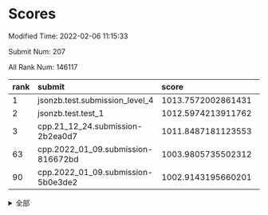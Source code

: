 # Scores

Modified Time: 2022-02-06 11:15:33

Submit Num: 207

All Rank Num: 146117

| rank |               submit               |       score        |       sigma        | pk_num |
| :--- | :--------------------------------- | :----------------- | :----------------- | :----- |
| 1    | jsonzb.test.submission_level_4     | 1013.7572002861431 | 0.8621164872458023 | 2829   |
| 2    | jsonzb.test.test_1                 | 1012.5974213911762 | 0.7888678469706399 | 2827   |
| 3    | cpp.21_12_24.submission-2b2ea0d7   | 1011.8487181123553 | 0.7767782379657658 | 2825   |
| 63   | cpp.2022_01_09.submission-816672bd | 1003.9805735502312 | 0.7075385636534913 | 2827   |
| 90   | cpp.2022_01_09.submission-5b0e3de2 | 1002.9143195660201 | 0.7084324192379632 | 2824   |


<details>
<summary>全部</summary>

| rank |                 submit                 |       score        |       sigma        | pk_num |
| :--- | :------------------------------------- | :----------------- | :----------------- | :----- |
| 1    | jsonzb.test.submission_level_4         | 1013.7572002861431 | 0.8621164872458023 | 2829   |
| 2    | jsonzb.test.test_1                     | 1012.5974213911762 | 0.7888678469706399 | 2827   |
| 3    | cpp.21_12_24.submission-2b2ea0d7       | 1011.8487181123553 | 0.7767782379657658 | 2825   |
| 4    | gobigger.level_3.submission_level_3_35 | 1011.7244892818692 | 0.7933901861888496 | 2824   |
| 5    | gobigger.level_3.submission_level_3_6  | 1011.44534269091   | 0.7704874117745933 | 2822   |
| 6    | gobigger.level_3.submission_level_3_13 | 1011.4360125130073 | 0.7631272729591255 | 2816   |
| 7    | gobigger.level_3.submission_level_3_40 | 1011.2434593276749 | 0.772947797298115  | 2827   |
| 8    | gobigger.level_3.submission_level_3_8  | 1010.9120148821247 | 0.7659121729909231 | 2825   |
| 9    | gobigger.level_3.submission_level_3_48 | 1010.777346109627  | 0.7793160023042534 | 2822   |
| 10   | gobigger.level_3.submission_level_3_45 | 1010.7356121197558 | 0.7636115745972163 | 2821   |
| 11   | gobigger.level_3.submission_level_3_46 | 1010.6801003248951 | 0.75234461884876   | 2827   |
| 12   | gobigger.level_3.submission_level_3_36 | 1010.4662754250289 | 0.7759405403197764 | 2822   |
| 13   | gobigger.level_3.submission_level_3_5  | 1010.4490357959129 | 0.7678440178967002 | 2826   |
| 14   | gobigger.level_3.submission_level_3_16 | 1010.3931790500327 | 0.7702373976968793 | 2829   |
| 15   | gobigger.level_3.submission_level_3_44 | 1010.337045789356  | 0.743027020425958  | 2821   |
| 16   | gobigger.level_3.submission_level_3_38 | 1010.3087130854918 | 0.7654712985029476 | 2825   |
| 17   | gobigger.level_3.submission_level_3_19 | 1010.2640512087045 | 0.7583385473120373 | 2824   |
| 18   | gobigger.level_3.submission_level_3_25 | 1010.2299476788683 | 0.7553408706943066 | 2825   |
| 19   | gobigger.level_3.submission_level_3_47 | 1010.1980835898911 | 0.7564292094158364 | 2823   |
| 20   | gobigger.level_3.submission_level_3_37 | 1010.1408102034463 | 0.7415416410468484 | 2824   |
| 21   | gobigger.level_3.submission_level_3_14 | 1010.1398317190855 | 0.7551693184480656 | 2821   |
| 22   | gobigger.level_3.submission_level_3_49 | 1010.0367575806246 | 0.777323692895191  | 2819   |
| 23   | gobigger.level_3.submission_level_3_7  | 1010.0049992750271 | 0.7512938213857269 | 2823   |
| 24   | gobigger.level_3.submission_level_3_30 | 1009.9924198907408 | 0.7747895119955971 | 2824   |
| 25   | gobigger.level_3.submission_level_3_1  | 1009.9520643741815 | 0.7333840860827802 | 2813   |
| 26   | gobigger.level_3.submission_level_3_43 | 1009.9206822765777 | 0.7367937749595733 | 2825   |
| 27   | gobigger.level_3.submission_level_3_28 | 1009.8563501120728 | 0.7633333893276734 | 2824   |
| 28   | gobigger.level_3.submission_level_3_11 | 1009.8181056894268 | 0.7753502099707947 | 2825   |
| 29   | gobigger.level_3.submission_level_3_22 | 1009.8054348657238 | 0.7477811167740064 | 2823   |
| 30   | gobigger.level_3.submission_level_3_33 | 1009.6881623650627 | 0.747707814088674  | 2822   |
| 31   | gobigger.level_3.submission_level_3_42 | 1009.6048963572742 | 0.7425854004027427 | 2823   |
| 32   | gobigger.level_3.submission_level_3_29 | 1009.5475455450708 | 0.7488677375410346 | 2822   |
| 33   | gobigger.level_3.submission_level_3_41 | 1009.5399585996303 | 0.752323453128548  | 2820   |
| 34   | gobigger.level_3.submission_level_3_21 | 1009.4729117636996 | 0.7478025610095255 | 2822   |
| 35   | gobigger.level_3.submission_level_3_17 | 1009.4615867174982 | 0.7486183233354016 | 2823   |
| 36   | gobigger.level_3.submission_level_3_23 | 1009.4520049716638 | 0.7483994524377879 | 2821   |
| 37   | gobigger.level_3.submission_level_3_32 | 1009.4486821325763 | 0.7575181832139442 | 2819   |
| 38   | gobigger.level_3.submission_level_3_39 | 1009.3823334313281 | 0.7484169058124513 | 2824   |
| 39   | gobigger.level_3.submission_level_3_4  | 1009.256727398706  | 0.7338773854332912 | 2822   |
| 40   | gobigger.level_3.submission_level_3_24 | 1009.2398296203088 | 0.7585824998799783 | 2818   |
| 41   | gobigger.level_3.submission_level_3_3  | 1009.238955129887  | 0.7453936828115124 | 2824   |
| 42   | gobigger.level_3.submission_level_3_0  | 1009.233561328994  | 0.7498397216618028 | 2821   |
| 43   | gobigger.level_3.submission_level_3_2  | 1009.1270935297207 | 0.7461351737448477 | 2827   |
| 44   | gobigger.level_3.submission_level_3_10 | 1009.1180126638418 | 0.7465707591307211 | 2826   |
| 45   | gobigger.level_3.submission_level_3_27 | 1009.1120682855783 | 0.7317906777632502 | 2829   |
| 46   | gobigger.level_3.submission_level_3_12 | 1009.1065408397867 | 0.7532967581775647 | 2819   |
| 47   | gobigger.level_3.submission_level_3_18 | 1009.080158451968  | 0.7285816390448233 | 2826   |
| 48   | gobigger.level_3.submission_level_3_31 | 1009.0203489136405 | 0.7701290730837649 | 2820   |
| 49   | gobigger.level_3.submission_level_3_20 | 1008.8317015980738 | 0.7466751164064078 | 2828   |
| 50   | gobigger.level_3.submission_level_3_15 | 1008.8286688780055 | 0.7377526255570115 | 2824   |
| 51   | gobigger.level_3.submission_level_3_9  | 1008.6848033131791 | 0.7392503235805659 | 2819   |
| 52   | gobigger.level_3.submission_level_3_34 | 1008.5808277569819 | 0.7380565208988189 | 2827   |
| 53   | gobigger.level_3.submission_level_3_26 | 1008.5144192001852 | 0.7465601500493617 | 2820   |
| 54   | gobigger.level_1.submission_level_1_3  | 1005.411010169714  | 0.7297474164248307 | 2826   |
| 55   | gobigger.level_1.submission_level_1_6  | 1004.807774755096  | 0.722540578085037  | 2823   |
| 56   | gobigger.level_1.submission_level_1_31 | 1004.5407022614503 | 0.7201663320776756 | 2823   |
| 57   | gobigger.level_1.submission_level_1_47 | 1004.5344406158961 | 0.7161495642533435 | 2826   |
| 58   | gobigger.level_1.submission_level_1_29 | 1004.4910181975525 | 0.7102761114527079 | 2825   |
| 59   | gobigger.level_1.submission_level_1_22 | 1004.1843889811087 | 0.7271919276805212 | 2826   |
| 60   | gobigger.level_1.submission_level_1_41 | 1004.1439757913296 | 0.7137979570159347 | 2822   |
| 61   | gobigger.level_1.submission_level_1_5  | 1004.0957998009739 | 0.7204677230351596 | 2826   |
| 62   | gobigger.level_1.submission_level_1_11 | 1004.0180277784073 | 0.7198936039721424 | 2819   |
| 63   | cpp.2022_01_09.submission-816672bd     | 1003.9805735502312 | 0.7075385636534913 | 2827   |
| 64   | gobigger.level_1.submission_level_1_12 | 1003.9560340533045 | 0.7242849568108403 | 2822   |
| 65   | gobigger.level_1.submission_level_1_9  | 1003.9374737997554 | 0.7110071895299073 | 2825   |
| 66   | gobigger.level_1.submission_level_1_43 | 1003.9178397857729 | 0.7225339059398994 | 2823   |
| 67   | gobigger.level_1.submission_level_1_40 | 1003.8985914389611 | 0.7192681052203789 | 2822   |
| 68   | gobigger.level_1.submission_level_1_8  | 1003.8190117934411 | 0.7075380721241797 | 2824   |
| 69   | gobigger.level_1.submission_level_1_33 | 1003.8096368621476 | 0.7188831754538874 | 2821   |
| 70   | gobigger.level_1.submission_level_1_39 | 1003.7382317396413 | 0.7198064696082559 | 2824   |
| 71   | gobigger.level_1.submission_level_1_42 | 1003.7361895337225 | 0.7136550390110563 | 2823   |
| 72   | gobigger.level_1.submission_level_1_38 | 1003.7102905372342 | 0.724974051055657  | 2820   |
| 73   | gobigger.level_1.submission_level_1_17 | 1003.6525643569496 | 0.7245770288262448 | 2822   |
| 74   | gobigger.level_1.submission_level_1_7  | 1003.6030256660475 | 0.7183908996673438 | 2820   |
| 75   | gobigger.level_1.submission_level_1_26 | 1003.5829395266273 | 0.7209311052319775 | 2822   |
| 76   | gobigger.level_1.submission_level_1_15 | 1003.5707734729128 | 0.7070325946317887 | 2819   |
| 77   | gobigger.level_1.submission_level_1_34 | 1003.53403002179   | 0.7186316869751939 | 2822   |
| 78   | gobigger.level_1.submission_level_1_21 | 1003.5091742344799 | 0.7238269939266371 | 2828   |
| 79   | gobigger.level_1.submission_level_1_32 | 1003.4235869426071 | 0.7117385646232961 | 2825   |
| 80   | gobigger.level_1.submission_level_1_19 | 1003.402976484066  | 0.7284534417149763 | 2818   |
| 81   | gobigger.level_1.submission_level_1_14 | 1003.3083420565902 | 0.7259101556206368 | 2820   |
| 82   | gobigger.level_1.submission_level_1_28 | 1003.2995287659978 | 0.7077475966524628 | 2825   |
| 83   | gobigger.level_1.submission_level_1_44 | 1003.2183400374979 | 0.7168051041207698 | 2827   |
| 84   | gobigger.level_1.submission_level_1_35 | 1003.1464615662998 | 0.7130965546085722 | 2820   |
| 85   | gobigger.level_1.submission_level_1_30 | 1003.067591091384  | 0.7184030850768296 | 2820   |
| 86   | gobigger.level_1.submission_level_1_24 | 1003.0606901948912 | 0.7133361055278095 | 2824   |
| 87   | gobigger.level_1.submission_level_1_27 | 1003.0540905312866 | 0.7243486202261981 | 2821   |
| 88   | gobigger.level_1.submission_level_1_1  | 1002.9565350899265 | 0.7119279942752438 | 2825   |
| 89   | gobigger.level_1.submission_level_1_16 | 1002.9400065673822 | 0.7087722417013637 | 2826   |
| 90   | cpp.2022_01_09.submission-5b0e3de2     | 1002.9143195660201 | 0.7084324192379632 | 2824   |
| 91   | gobigger.level_1.submission_level_1_2  | 1002.863543658597  | 0.7201695195723333 | 2825   |
| 92   | gobigger.level_1.submission_level_1_49 | 1002.719257297492  | 0.7167749246046058 | 2826   |
| 93   | gobigger.level_1.submission_level_1_37 | 1002.6875104256171 | 0.7162031725039446 | 2825   |
| 94   | gobigger.level_1.submission_level_1_23 | 1002.5893542560532 | 0.7050233443023352 | 2829   |
| 95   | gobigger.level_1.submission_level_1_25 | 1002.5710005946523 | 0.7102077670253522 | 2822   |
| 96   | gobigger.level_1.submission_level_1_46 | 1002.3800876351512 | 0.7094825841732612 | 2822   |
| 97   | gobigger.level_1.submission_level_1_13 | 1002.2154425028248 | 0.7086402657049514 | 2822   |
| 98   | gobigger.level_1.submission_level_1_0  | 1002.195707704506  | 0.7011642191581661 | 2828   |
| 99   | gobigger.level_1.submission_level_1_18 | 1002.182964033318  | 0.7168224138174749 | 2821   |
| 100  | gobigger.level_1.submission_level_1_45 | 1002.1802455667348 | 0.7224680383047718 | 2820   |
| 101  | gobigger.level_1.submission_level_1_10 | 1001.9868484706325 | 0.7192751606202447 | 2821   |
| 102  | gobigger.level_1.submission_level_1_4  | 1001.985137959591  | 0.7145831417459089 | 2825   |
| 103  | gobigger.level_1.submission_level_1_48 | 1001.9188708888736 | 0.7012815116196434 | 2827   |
| 104  | gobigger.level_1.submission_level_1_20 | 1001.8551816875447 | 0.7016373037644901 | 2824   |
| 105  | gobigger.level_1.submission_level_1_36 | 1001.7262391515028 | 0.7207720177144137 | 2824   |
| 106  | gobigger.random.submission_random_48   | 997.5045751702153  | 0.705131459798179  | 2822   |
| 107  | gobigger.random.submission_random_28   | 997.2756137094384  | 0.6979573290921884 | 2821   |
| 108  | gobigger.random.submission_random_25   | 997.127425181451   | 0.7073402728606928 | 2827   |
| 109  | gobigger.random.submission_random_46   | 997.1055958070201  | 0.7198891632987814 | 2822   |
| 110  | gobigger.random.submission_random_7    | 996.840809919637   | 0.6952341037968803 | 2826   |
| 111  | gobigger.random.submission_random_32   | 996.8196150638258  | 0.7001960254000512 | 2826   |
| 112  | gobigger.random.submission_random_17   | 996.7750725992878  | 0.7181020741367135 | 2822   |
| 113  | gobigger.random.submission_random_24   | 996.7139293658931  | 0.7071241634759612 | 2829   |
| 114  | gobigger.random.submission_random_40   | 996.6306323181897  | 0.7047788638559003 | 2821   |
| 115  | gobigger.random.submission_random_42   | 996.5598280592097  | 0.7062431607829162 | 2827   |
| 116  | gobigger.random.submission_random_37   | 996.5429672889305  | 0.7039815990250493 | 2815   |
| 117  | gobigger.random.submission_random_11   | 996.5380711626532  | 0.7082628453353351 | 2830   |
| 118  | gobigger.random.submission_random_0    | 996.3992856208657  | 0.7146746366873516 | 2823   |
| 119  | gobigger.random.submission_random_12   | 996.368292422521   | 0.7076836327318051 | 2823   |
| 120  | gobigger.random.submission_random_13   | 996.3488115615921  | 0.7136670730912721 | 2828   |
| 121  | gobigger.random.submission_random_44   | 996.3453914701007  | 0.7112887383717231 | 2826   |
| 122  | gobigger.random.submission_random_47   | 996.331615989121   | 0.725674494688553  | 2829   |
| 123  | gobigger.random.submission_random_3    | 996.2982825470269  | 0.7290024626276078 | 2827   |
| 124  | gobigger.random.submission_random_41   | 996.2329243949605  | 0.7096635843333305 | 2825   |
| 125  | gobigger.random.submission_random_26   | 996.1862962872934  | 0.6998958377849229 | 2823   |
| 126  | gobigger.random.submission_random_35   | 996.1764559924912  | 0.7070573596881432 | 2823   |
| 127  | gobigger.random.submission_random_8    | 996.169367964418   | 0.6996844529456446 | 2826   |
| 128  | gobigger.random.submission_random_23   | 996.150830145884   | 0.7122581448036337 | 2827   |
| 129  | gobigger.random.submission_random_31   | 996.1423371362189  | 0.7061591040620194 | 2826   |
| 130  | gobigger.random.submission_random_27   | 996.0932961356314  | 0.7134953336003351 | 2820   |
| 131  | gobigger.random.submission_random_10   | 996.0152801758294  | 0.7087849251845159 | 2823   |
| 132  | gobigger.random.submission_random_21   | 996.0067444263709  | 0.7020614502316558 | 2821   |
| 133  | gobigger.random.submission_random_18   | 995.9931952830106  | 0.7020429801571    | 2821   |
| 134  | gobigger.random.submission_random_22   | 995.9629470464012  | 0.7135742772873568 | 2828   |
| 135  | gobigger.random.submission_random_5    | 995.8926004649804  | 0.7188137289815802 | 2821   |
| 136  | gobigger.random.submission_random_6    | 995.8479727595656  | 0.6982788773336381 | 2827   |
| 137  | gobigger.random.submission_random_38   | 995.8103941471852  | 0.7108801547660776 | 2821   |
| 138  | gobigger.random.submission_random_49   | 995.8018958114667  | 0.7126184456794364 | 2830   |
| 139  | gobigger.random.submission_random_20   | 995.7956615809813  | 0.7121970617887303 | 2819   |
| 140  | gobigger.random.submission_random_39   | 995.6660652780251  | 0.7114474835446477 | 2824   |
| 141  | gobigger.random.submission_random_2    | 995.6616772308968  | 0.708836104179667  | 2825   |
| 142  | gobigger.random.submission_random_9    | 995.5578176648871  | 0.7281180424373785 | 2825   |
| 143  | gobigger.random.submission_random_4    | 995.5414666485397  | 0.7067502722591447 | 2822   |
| 144  | gobigger.random.submission_random_16   | 995.4939954641858  | 0.7124020968992678 | 2826   |
| 145  | gobigger.random.submission_random_45   | 995.4106386667114  | 0.7110297237795714 | 2822   |
| 146  | gobigger.random.submission_random_29   | 995.3703254273353  | 0.72862618153285   | 2822   |
| 147  | gobigger.random.submission_random_36   | 995.2655466663277  | 0.7214925725243927 | 2821   |
| 148  | gobigger.random.submission_random_43   | 995.180445809254   | 0.7141948580178282 | 2819   |
| 149  | gobigger.random.submission_random_30   | 995.0897088786705  | 0.7125769859933319 | 2819   |
| 150  | gobigger.random.submission_random_15   | 995.0504772088917  | 0.7181808062965602 | 2823   |
| 151  | gobigger.random.submission_random_19   | 995.0452404068039  | 0.7233802936423627 | 2822   |
| 152  | gobigger.random.submission_random_33   | 994.961010645096   | 0.7220705005663137 | 2824   |
| 153  | gobigger.random.submission_random_14   | 994.9271774244494  | 0.7141537364156422 | 2822   |
| 154  | gobigger.level_2.submission_level_2_19 | 994.8557415909576  | 0.7296046985893304 | 2827   |
| 155  | gobigger.level_2.submission_level_2_12 | 994.3989346649238  | 0.7348470092365511 | 2824   |
| 156  | gobigger.random.submission_random_1    | 994.2405394035018  | 0.7152728569043811 | 2821   |
| 157  | gobigger.random.submission_random_34   | 994.167898332164   | 0.7154539222386637 | 2824   |
| 158  | gobigger.level_2.submission_level_2_24 | 994.0323738045405  | 0.7339833142156819 | 2819   |
| 159  | gobigger.level_2.submission_level_2_13 | 993.671105046807   | 0.7358235253715679 | 2829   |
| 160  | gobigger.level_2.submission_level_2_16 | 993.5493865618433  | 0.7179025521428349 | 2819   |
| 161  | gobigger.level_2.submission_level_2_22 | 993.4182774956797  | 0.7381933344785891 | 2824   |
| 162  | gobigger.level_2.submission_level_2_1  | 993.310505523059   | 0.7193224319877849 | 2825   |
| 163  | gobigger.level_2.submission_level_2_23 | 993.2819129745333  | 0.7377056437475846 | 2816   |
| 164  | gobigger.level_2.submission_level_2_45 | 993.2537705137178  | 0.7288233236712688 | 2821   |
| 165  | gobigger.level_2.submission_level_2_30 | 993.0390568481804  | 0.7403835360993026 | 2826   |
| 166  | gobigger.level_2.submission_level_2_42 | 992.9958494911574  | 0.7261530446031775 | 2827   |
| 167  | gobigger.level_2.submission_level_2_26 | 992.8376794448897  | 0.7196630772519171 | 2823   |
| 168  | gobigger.level_2.submission_level_2_38 | 992.717537976668   | 0.7350883483340653 | 2828   |
| 169  | gobigger.level_2.submission_level_2_34 | 992.648526932632   | 0.7404216541963125 | 2824   |
| 170  | gobigger.level_2.submission_level_2_47 | 992.5290449236446  | 0.7294915234744689 | 2822   |
| 171  | gobigger.level_2.submission_level_2_7  | 992.5140716782665  | 0.7418865467203555 | 2822   |
| 172  | gobigger.level_2.submission_level_2_11 | 992.4691825199499  | 0.7516113983271493 | 2822   |
| 173  | gobigger.level_2.submission_level_2_28 | 992.3827242926734  | 0.7501131380352755 | 2825   |
| 174  | gobigger.level_2.submission_level_2_4  | 992.3551080222564  | 0.748475265223171  | 2821   |
| 175  | gobigger.level_2.submission_level_2_17 | 992.3481293291323  | 0.7459281909628347 | 2827   |
| 176  | gobigger.level_2.submission_level_2_27 | 992.2858714467362  | 0.7465048684965028 | 2822   |
| 177  | gobigger.level_2.submission_level_2_2  | 992.2471101478911  | 0.744430867613864  | 2823   |
| 178  | gobigger.level_2.submission_level_2_36 | 992.1715176144304  | 0.7411402689996505 | 2826   |
| 179  | gobigger.level_2.submission_level_2_37 | 992.0555732255095  | 0.7475028300282228 | 2828   |
| 180  | gobigger.level_2.submission_level_2_9  | 991.9625633371837  | 0.7211847867520681 | 2821   |
| 181  | gobigger.level_2.submission_level_2_41 | 991.9575653487076  | 0.7436171595599234 | 2823   |
| 182  | gobigger.level_2.submission_level_2_46 | 991.8178267633172  | 0.7412291572520583 | 2824   |
| 183  | gobigger.level_2.submission_level_2_49 | 991.7229409338388  | 0.7487893194453393 | 2822   |
| 184  | gobigger.level_2.submission_level_2_20 | 991.6715728107962  | 0.7490449623166244 | 2821   |
| 185  | gobigger.level_2.submission_level_2_43 | 991.6428526675935  | 0.7601159870961895 | 2828   |
| 186  | gobigger.level_2.submission_level_2_15 | 991.6418724128102  | 0.7625052114691937 | 2823   |
| 187  | gobigger.level_2.submission_level_2_25 | 991.6241872548487  | 0.7603244004568024 | 2823   |
| 188  | gobigger.level_2.submission_level_2_14 | 991.5735238893292  | 0.7583525940239518 | 2828   |
| 189  | gobigger.level_2.submission_level_2_39 | 991.5012702976779  | 0.7644580146049665 | 2824   |
| 190  | gobigger.level_2.submission_level_2_18 | 991.4944418812339  | 0.763129002345102  | 2820   |
| 191  | gobigger.level_2.submission_level_2_44 | 991.4756576958463  | 0.7379011939105995 | 2826   |
| 192  | gobigger.level_2.submission_level_2_48 | 991.4414852444368  | 0.7741813976402766 | 2820   |
| 193  | gobigger.level_2.submission_level_2_32 | 991.4046746016596  | 0.7309802461892944 | 2824   |
| 194  | gobigger.level_2.submission_level_2_35 | 991.3409184804698  | 0.7450352558566121 | 2825   |
| 195  | gobigger.level_2.submission_level_2_31 | 991.3369083427039  | 0.7537972764729755 | 2825   |
| 196  | gobigger.level_2.submission_level_2_0  | 991.3141583642055  | 0.7523696725262436 | 2816   |
| 197  | gobigger.level_2.submission_level_2_29 | 991.3125534538599  | 0.7652617595422055 | 2822   |
| 198  | gobigger.level_2.submission_level_2_6  | 991.0345938248023  | 0.7494669015189551 | 2831   |
| 199  | gobigger.level_2.submission_level_2_40 | 991.0334600572816  | 0.7466222190109968 | 2826   |
| 200  | gobigger.level_2.submission_level_2_21 | 990.7734799710014  | 0.764214335899491  | 2828   |
| 201  | gobigger.level_2.submission_level_2_3  | 990.4754621028612  | 0.7698551907321894 | 2826   |
| 202  | gobigger.level_2.submission_level_2_33 | 990.3946289606082  | 0.7731769251989479 | 2821   |
| 203  | gobigger.level_2.submission_level_2_10 | 990.3550429848119  | 0.76139225194398   | 2826   |
| 204  | gobigger.level_2.submission_level_2_8  | 990.3380203066629  | 0.774274167991811  | 2822   |
| 205  | gobigger.level_2.submission_level_2_5  | 990.264838771859   | 0.7708435220036561 | 2824   |
| 206  | gobigger.none.submission_none_0        | 975.4995008268969  | 1.3874689373750069 | 2828   |
| 207  | gobigger.none.submission_none_1        | 974.8893233180834  | 1.5955113214630654 | 2825   |

</details>